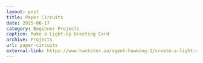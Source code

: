 ```yaml
---
layout: post
title: Paper Circuits
date: 2015-06-17
category: Beginner Projects
caption: Make a Light-Up Greeting Card
archive: Projects
url: paper-circuits
external-link: https://www.hackster.io/agent-hawking-1/create-a-light-up-greeting-card-with-led-stickers
---
```

